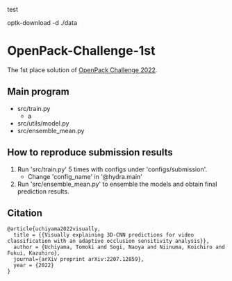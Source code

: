 test


optk-download -d ./data


# OpenPack-Challenge-1st
The 1st place solution of [OpenPack Challenge 2022](https://open-pack.github.io/challenge2022).

## Main program

- src/train.py
    - a
- src/utils/model.py
- src/ensemble_mean.py

## How to reproduce submission results
1. Run 'src/train.py' 5 times with configs under 'configs/submission'.
    - Change 'config_name' in '@hydra.main'
1. Run 'src/ensemble_mean.py' to ensemble the models and obtain final prediction results.


## Citation
```
@article{uchiyama2022visually,
  title = {{Visually explaining 3D-CNN predictions for video classification with an adaptive occlusion sensitivity analysis}},
  author = {Uchiyama, Tomoki and Sogi, Naoya and Niinuma, Koichiro and Fukui, Kazuhiro},
  journal={arXiv preprint arXiv:2207.12859},
  year = {2022}
}
```